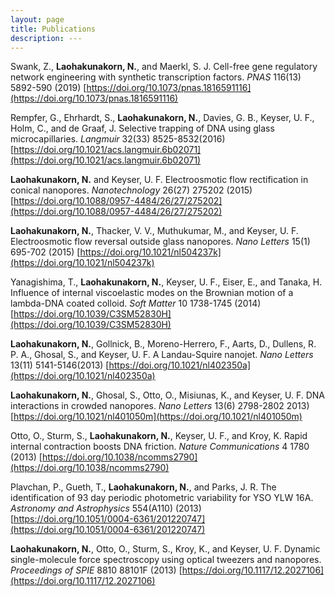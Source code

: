 ```yaml
---
layout: page
title: Publications
description: ---
---
```


Swank, Z., **Laohakunakorn, N.**, and Maerkl, S. J. Cell-free gene regulatory network engineering with synthetic transcription factors. *PNAS* 116(13) 5892-590 (2019) [https://doi.org/10.1073/pnas.1816591116](https://doi.org/10.1073/pnas.1816591116) 

Rempfer, G., Ehrhardt, S., **Laohakunakorn, N.**, Davies, G. B., Keyser, U. F., Holm, C., and de Graaf, J. Selective trapping of DNA using glass microcapillaries. *Langmuir* 32(33) 8525-8532(2016) [https://doi.org/10.1021/acs.langmuir.6b02071](https://doi.org/10.1021/acs.langmuir.6b02071) 

**Laohakunakorn, N.** and Keyser, U. F. Electroosmotic flow rectification in conical nanopores. *Nanotechnology* 26(27) 275202 (2015) [https://doi.org/10.1088/0957-4484/26/27/275202](https://doi.org/10.1088/0957-4484/26/27/275202) 

**Laohakunakorn, N.**, Thacker, V. V., Muthukumar, M., and Keyser, U. F.  Electroosmotic flow reversal outside glass nanopores. *Nano Letters* 15(1) 695-702 (2015) [https://doi.org/10.1021/nl504237k](https://doi.org/10.1021/nl504237k) 

Yanagishima, T., **Laohakunakorn, N.**, Keyser, U. F., Eiser, E., and Tanaka, H.  Influence of internal viscoelastic modes on the Brownian motion of a lambda-DNA coated colloid. *Soft Matter* 10 1738-1745 (2014) [https://doi.org/10.1039/C3SM52830H](https://doi.org/10.1039/C3SM52830H) 

**Laohakunakorn, N.**, Gollnick, B., Moreno-Herrero, F., Aarts, D., Dullens, R. P. A., Ghosal, S., and Keyser, U. F. A Landau-Squire nanojet. *Nano Letters* 13(11) 5141-5146(2013) [https://doi.org/10.1021/nl402350a](https://doi.org/10.1021/nl402350a) 

**Laohakunakorn, N.**, Ghosal, S., Otto, O., Misiunas, K., and Keyser, U. F. DNA interactions in crowded nanopores. *Nano Letters* 13(6) 2798-2802 2013) [https://doi.org/10.1021/nl401050m](https://doi.org/10.1021/nl401050m) 

Otto, O., Sturm, S., **Laohakunakorn, N.**, Keyser, U. F., and Kroy, K. Rapid internal contraction boosts DNA friction. *Nature Communications* 4 1780 (2013) [https://doi.org/10.1038/ncomms2790](https://doi.org/10.1038/ncomms2790) 

Plavchan, P., Gueth, T., **Laohakunakorn, N.**, and Parks, J. R. The identification of 93 day periodic photometric variability for YSO YLW 16A. *Astronomy and Astrophysics* 554(A110) (2013) [https://doi.org/10.1051/0004-6361/201220747](https://doi.org/10.1051/0004-6361/201220747) 

**Laohakunakorn, N.**, Otto, O., Sturm, S., Kroy, K., and Keyser, U. F. Dynamic single-molecule force spectroscopy using optical tweezers and nanopores. *Proceedings of SPIE* 8810 88101F (2013) [https://doi.org/10.1117/12.2027106](https://doi.org/10.1117/12.2027106) 
